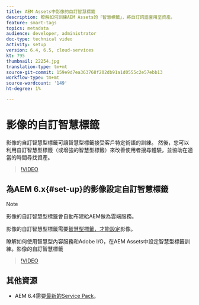 ```yaml
---
title: AEM Assets中影像的自訂智慧標籤
description: 瞭解如何訓練AEM Assets的「智慧標籤」，將自訂詞語套用至資產。
feature: smart-tags
topics: metadata
audience: developer, administrator
doc-type: technical video
activity: setup
version: 6.4, 6.5, cloud-services
kt: 795
thumbnail: 22254.jpg
translation-type: tm+mt
source-git-commit: 159e9d7ea363768f202db91a1d0555c2e57ebb13
workflow-type: tm+mt
source-wordcount: '149'
ht-degree: 1%

---
```



# 影像的自訂智慧標籤

影像的自訂智慧型標籤可讓智慧型標籤接受客戶特定術語的訓練。
然後，您可以利用自訂智慧型標籤（或增強的智慧型標籤）來改善使用者搜尋體驗，並協助在適當的時間尋找資產。

>[!VIDEO](https://video.tv.adobe.com/v/22254/?quality=12&learn=on)

## 為AEM 6.x{#set-up}的影像設定自訂智慧標籤

>[!NOTE]
> 影像的自訂智慧型標籤會自動布建給AEM做為雲端服務。

影像的自訂智慧型標籤需要[智慧型標籤，才能設定](./image-smart-tags.md#set-up)影像。

瞭解如何使用智慧型內容服務和Adobe I/O，在AEM Assets中設定智慧型標籤訓練。影像的自訂智慧標籤

>[!VIDEO](https://video.tv.adobe.com/v/23405/?quality=12&learn=on)

## 其他資源

* AEM 6.4需要[最新的Service Pack](https://docs.adobe.com/content/help/en/experience-manager-release-information/aem-release-updates/aem-releases-updates.html#aem-64)。


